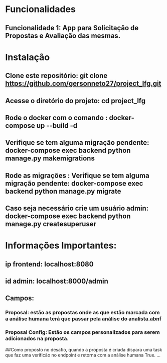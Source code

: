 # Funcionalidades
## Funcionalidade 1: App para Solicitação de Propostas e Avaliação das mesmas.
# Instalação
## Clone este repositório: git clone https://github.com/gersonneto27/project_lfg.git

## Acesse o diretório do projeto: cd project_lfg

## Rode o docker com o comando : docker-compose up --build -d

## Verifique se tem alguma migração pendente: docker-compose exec backend python manage.py makemigrations

## Rode as migrações : Verifique se tem alguma migração pendente: docker-compose exec backend python manage.py migrate

## Caso seja necessário crie um usuário admin: docker-compose exec backend python manage.py createsuperuser


# Informações Importantes:

## ip frontend: localhost:8080

## id admin: localhost:8000/admin

## Campos:

### Proposal: estão as propostas onde as que estão marcada com a análise humana terá que passar pela análise do analista.abnf

### Proposal Config: Estão os campos personalizados para serem adicionados na proposta.


##Como proposto no desafio, quando a proposta é criada dispara uma task que faz uma verificão no endpoint e retorna com a análise humana True.
...

